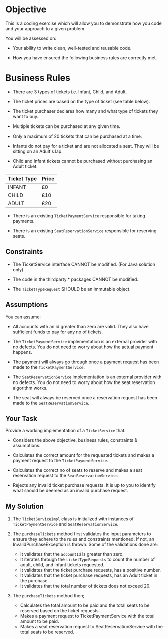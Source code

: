 # Objective

This is a coding exercise which will allow you to demonstrate how you code and your approach to a given problem.

You will be assessed on:

- Your ability to write clean, well-tested and reusable code.

- How you have ensured the following business rules are correctly met.

# Business Rules

- There are 3 types of tickets i.e. Infant, Child, and Adult.

- The ticket prices are based on the type of ticket (see table below).

- The ticket purchaser declares how many and what type of tickets they want to buy.

- Multiple tickets can be purchased at any given time.

- Only a maximum of 20 tickets that can be purchased at a time.

- Infants do not pay for a ticket and are not allocated a seat. They will be sitting on an Adult's lap.

- Child and Infant tickets cannot be purchased without purchasing an Adult ticket.

|   Ticket Type    |     Price   |
| ---------------- | ----------- |
|    INFANT        |    £0       |
|    CHILD         |    £10      |
|    ADULT         |    £20      |

- There is an existing `TicketPaymentService` responsible for taking payments.

- There is an existing `SeatReservationService` responsible for reserving seats.

## Constraints

- The TicketService interface CANNOT be modified. (For Java solution only)

- The code in the thirdparty.* packages CANNOT be modified.

- The `TicketTypeRequest` SHOULD be an immutable object.

## Assumptions

You can assume:

- All accounts with an id greater than zero are valid. They also have sufficient funds to pay for any no of tickets.

- The `TicketPaymentService` implementation is an external provider with no defects. You do not need to worry about how the actual payment happens.

- The payment will always go through once a payment request has been made to the `TicketPaymentService`.

- The `SeatReservationService` implementation is an external provider with no defects. You do not need to worry about how the seat reservation algorithm works.

- The seat will always be reserved once a reservation request has been made to the `SeatReservationService`.

## Your Task

Provide a working implementation of a `TicketService` that:

- Considers the above objective, business rules, constraints & assumptions.

- Calculates the correct amount for the requested tickets and makes a payment request to the `TicketPaymentService`.

- Calculates the correct no of seats to reserve and makes a seat reservation request to the `SeatReservationService`.

- Rejects any invalid ticket purchase requests. It is up to you to identify what should be deemed as an invalid purchase request.

## My Solution
1. The `TicketServiceImpl` class is initialized with instances of `TicketPaymentService` and `SeatReservationService`.

2. The `purchaseTickets` method first validates the input parameters to ensure they adhere to the rules and constraints mentioned. 
If not, an InvalidPurchaseException is thrown. Some of the validations done are:
   - It validates that the `accountId` is greater than zero.
   - It iterates through the `ticketTypeRequests` to count the number of adult, child, and infant tickets requested.
   - It validates that the ticket purchase requests, has a positive number.
   - It validates that the ticket purchase requests, has an Adult ticket in the purchase. 
   - It validates that the total number of tickets does not exceed 20. 

3. The `purchaseTickets` method then;
   - Calculates the total amount to be paid and the total seats to be reserved based on the ticket requests. 
   - Makes a payment request to TicketPaymentService with the total amount to be paid.
   - Makes a seat reservation request to SeatReservationService with the total seats to be reserved.